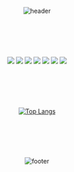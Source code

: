 <div align="center">
  
  ![header](https://capsule-render.vercel.app/api?type=slice&color=0:ffffff,100:A9E2F3&height=150&section=header&text=Hugh's&fontSize=30&animation=fadeIn&fontAlign=90&fontColor=ffffff)
  
  <br><br><br><br>
  
  <img src="https://img.shields.io/badge/Python-3776AB?style=flat&logo=Python&logoColor=white"/>
  <img src="https://img.shields.io/badge/C-A8B9CC?style=flat&logo=C&logoColor=white"/>
  <img src="https://img.shields.io/badge/C++-00599C?style=flat&logo=C++&logoColor=white"/>
  <img src="https://img.shields.io/badge/JavaScript-F7DF1E?style=flat&logo=JavaScript&logoColor=white"/>
  <img src="https://img.shields.io/badge/jQuery-0769AD?style=flat&logo=jQuery&logoColor=white"/>
  <img src="https://img.shields.io/badge/HTML5-E34F26?style=flat&logo=HTML5&logoColor=white"/>
  <img src="https://img.shields.io/badge/CSS3-1572B6?style=flat&logo=CSS3&logoColor=white"/>

  <br><br><br><br>
  
  [![Top Langs](https://github-readme-stats.vercel.app/api/top-langs/?username=hugh-eu)](https://github-readme-stats.vercel.app/api/top-langs/?username=hugh-eu)

  <br><br><br><br>

  ![footer](https://capsule-render.vercel.app/api?type=slice&color=0:ffffff,100:A9E2F3&height=150&section=footer&text=:>&fontSize=30&animation=fadeIn&fontAlign=5&fontColor=ffffff)
  
</div>
